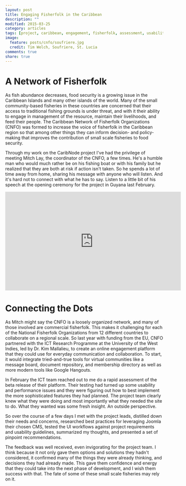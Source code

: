 ```yaml
---
layout: post
title: Engaging Fisherfolk in the Caribbean
description: ""
modified: 2015-03-25
category: articles
tags: [project, caribbean, engagement, fisherfolk, assessment, usability]
image:
  feature: posts/cnfo/soufriere.jpg
  credit: Tim Welch, Soufriere, St. Lucia
comments: true
share: true
---
```


# A Network of Fisherfolk

As fish abundance decreases, food security is a growing issue in the Caribbean Islands and many other islands of the world.  Many of the small community-based fisheries in these countries are concerned that their access to traditional fishing grounds is under threat, and with it their ability to engage in management of the resource, maintain their livelihoods, and feed their people.  The Caribbean Network of Fisherfolk Organizations (CNFO) was formed to increase the voice of fisherfolk in the Caribbean region so that among other things they can inform decision- and policy-making that improves the contribution of small scale fisheries to food security.  

Through my work on the CaribNode project I've had the privilege of meeting Mitch Lay, the coordinator of the CNFO, a few times.  He's a humble man who would much rather be on his fishing boat or with his family but he realized that they are both at risk if action isn't taken.  So he spends a lot of time away from home, sharing his message with anyone who will listen.  And it's hard not to connect with what he has to say.  Listen to a little bit of his speech at the opening ceremony for the project in Guyana last February.

<iframe width="560" height="315" src="https://www.youtube.com/embed/89IEeF44Zh4" frameborder="0"> </iframe>


# Connecting the Dots

As Mitch might say the CNFO is a loosely organized network, and many of those involved are commercial fisherfolk.  This makes it challenging for each of the National Fisherfolk Organizations from 12 different countries to collaborate on a regional scale.  So last year with funding from the EU, CNFO partnered with the ICT Research Programme at the University of the West Indies, led by Dr. Kim Mallalieu, to create an online engagement platform that they could use for everyday communication and collaboration.  To start, it would integrate tried-and-true tools for virtual communities like a message board, document repository, and membership directory as well as more modern tools like Google Hangouts.

In February the ICT team reached out to me do a rapid assessment of the beta release of their platform.  Their testing had turned up some usability and performance issues and they were figuring out how to best implement the more sophisticated features they had planned.  The project team clearly knew what they were doing and most importantly what they needed the site to do.  What they wanted was some fresh insight.  An outside perspective. 

So over the course of a few days I met with the project leads, distilled down their needs and concerns, researched best practices for leveraging Joomla their chosen CMS, tested the UI workflows against project requirements and usability guidelines, summarized my thoughts, and presented a set of pinpoint recommendations.  

The feedback was well received, even invigorating for the project team.  I think because it not only gave them options and solutions they hadn't considered, it confirmed many of the things they were already thinking, and decisions they had already made.  This gave them confidence and energy that they could take into the next phase of development, and I wish them success with that.  The fate of some of these small scale fisheries may rely on it.